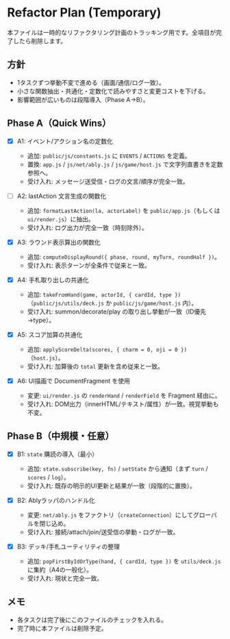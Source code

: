 # Refactor Plan (Temporary)

本ファイルは一時的なリファクタリング計画のトラッキング用です。全項目が完了したら削除します。

## 方針
- 1タスクずつ挙動不変で進める（画面/通信/ログ一致）。
- 小さな関数抽出・共通化・定数化で読みやすさと変更コストを下げる。
- 影響範囲が広いものは段階導入（Phase A→B）。

## Phase A（Quick Wins）
- [x] A1: イベント/アクション名の定数化
  - 追加: `public/js/constants.js` に `EVENTS` / `ACTIONS` を定義。
  - 置換: `app.js` / `js/net/ably.js` / `js/game/host.js` で文字列直書きを定数参照へ。
  - 受け入れ: メッセージ送受信・ログの文言/順序が完全一致。

- [ ] A2: lastAction 文言生成の関数化
  - 追加: `formatLastAction(la, actorLabel)` を `public/app.js`（もしくは `ui/render.js`）に抽出。
  - 受け入れ: ログ出力が完全一致（時刻除外）。

- [x] A3: ラウンド表示算出の関数化
  - 追加: `computeDisplayRound({ phase, round, myTurn, roundHalf })`。
  - 受け入れ: 表示ターンが全条件で従来と一致。

- [x] A4: 手札取り出しの共通化
  - 追加: `takeFromHand(game, actorId, { cardId, type })`（`public/js/utils/deck.js` か `public/js/game/host.js` 内）。
  - 受け入れ: summon/decorate/play の取り出し挙動が一致（ID優先→type）。

- [x] A5: スコア加算の共通化
  - 追加: `applyScoreDelta(scores, { charm = 0, oji = 0 })`（`host.js`）。
  - 受け入れ: 加算後の `total` 更新を含め従来と一致。

- [x] A6: UI描画で DocumentFragment を使用
  - 変更: `ui/render.js` の `renderHand` / `renderField` を Fragment 経由に。
  - 受け入れ: DOM出力（innerHTML/テキスト/属性）が一致。視覚挙動も不変。

## Phase B（中規模・任意）
- [x] B1: `state` 購読の導入（最小）
  - 追加: `state.subscribe(key, fn)` / `setState` から通知（まず `turn` / `scores` / `log`）。
  - 受け入れ: 既存の明示的UI更新と結果が一致（段階的に置換）。

- [x] B2: Ablyラッパのハンドル化
  - 変更: `net/ably.js` をファクトリ（`createConnection`）にしてグローバルを閉じ込め。
  - 受け入れ: 接続/attach/join/送受信の挙動・ログが一致。

- [x] B3: デッキ/手札ユーティリティの整理
  - 追加: `popFirstByIdOrType(hand, { cardId, type })` を `utils/deck.js` に集約（A4の一般化）。
  - 受け入れ: 現状と完全一致。

## メモ
- 各タスクは完了後にこのファイルのチェックを入れる。
- 完了時に本ファイルは削除予定。
